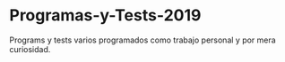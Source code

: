 # Programas-y-Tests-2019
Programs y tests varios programados como trabajo personal y por mera curiosidad. 
